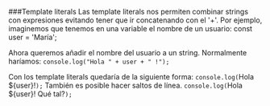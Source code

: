 ###Template literals
Las template literals nos permiten combinar strings con expresiones evitando tener que ir concatenando con el '+'.
Por ejemplo, imaginemos que tenemos en una variable el nombre de un usuario:
const user = 'María';

Ahora queremos añadir el nombre del usuario a un string. Normalmente haríamos:
`console.log("Hola " + user + " !");`

Con los template literals quedaría de la siguiente forma:
`console.log(`Hola ${user}!`);`
También es posible hacer saltos de línea.
`console.log(`Hola ${user}! 
Qué tal?`);`